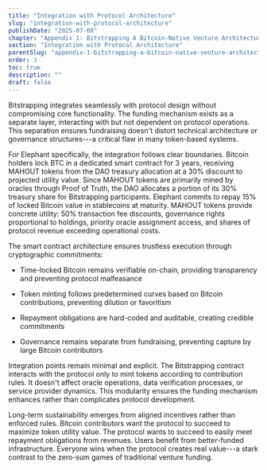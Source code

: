 ```yaml
---
title: "Integration with Protocol Architecture"
slug: "integration-with-protocol-architecture"
publishDate: "2025-07-08"
chapter: "Appendix 1: Bitstrapping A Bitcoin-Native Venture Architecture"
section: "Integration with Protocol Architecture"
parentSlug: "appendix-1-bitstrapping-a-bitcoin-native-venture-architecture"
order: 3
toc: true
description: ""
draft: false
---
```


Bitstrapping integrates seamlessly with protocol design without compromising core functionality. The funding mechanism exists as a separate layer, interacting with but not dependent on protocol operations. This separation ensures fundraising doesn't distort technical architecture or governance structures---a critical flaw in many token-based systems.

For Elephant specifically, the integration follows clear boundaries. Bitcoin holders lock BTC in a dedicated smart contract for 3 years, receiving MAHOUT tokens from the DAO treasury allocation at a 30% discount to projected utility value. Since MAHOUT tokens are primarily mined by oracles through Proof of Truth, the DAO allocates a portion of its 30% treasury share for Bitstrapping participants. Elephant commits to repay 15% of locked Bitcoin value in stablecoins at maturity. MAHOUT tokens provide concrete utility: 50% transaction fee discounts, governance rights proportional to holdings, priority oracle assignment access, and shares of protocol revenue exceeding operational costs.

The smart contract architecture ensures trustless execution through cryptographic commitments:

- Time-locked Bitcoin remains verifiable on-chain, providing transparency and preventing protocol malfeasance

- Token minting follows predetermined curves based on Bitcoin contributions, preventing dilution or favoritism

- Repayment obligations are hard-coded and auditable, creating credible commitments

- Governance remains separate from fundraising, preventing capture by large Bitcoin contributors

Integration points remain minimal and explicit. The Bitstrapping contract interacts with the protocol only to mint tokens according to contribution rules. It doesn't affect oracle operations, data verification processes, or service provider dynamics. This modularity ensures the funding mechanism enhances rather than complicates protocol development.

Long-term sustainability emerges from aligned incentives rather than enforced rules. Bitcoin contributors want the protocol to succeed to maximize token utility value. The protocol wants to succeed to easily meet repayment obligations from revenues. Users benefit from better-funded infrastructure. Everyone wins when the protocol creates real value---a stark contrast to the zero-sum games of traditional venture funding.
